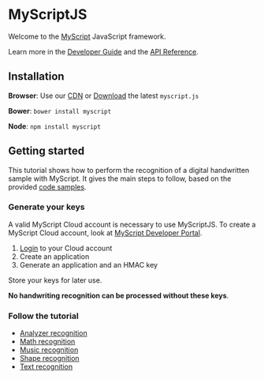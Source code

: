 # MyScriptJS

Welcome to the [MyScript](https://www.myscript.com) JavaScript framework.

Learn more in the [Developer Guide](http://myscript.github.io/MyScriptJS/developer-guide/index.html) and the [API Reference](http://myscript.github.io/MyScriptJS/api-reference/index.html).

## Installation

**Browser**: Use our [CDN](https://cdnjs.com/libraries/myscript) or [Download](https://github.com/MyScript/MyScriptJS/releases/latest) the latest `myscript.js`

**Bower**: `bower install myscript`

**Node**:  `npm install myscript`	

## Getting started

This tutorial shows how to perform the recognition of a digital handwritten
sample with MyScript. It gives the main steps to follow, based on the provided [code samples](https://github.com/MyScript/MyScriptJS/tree/master/resources/samples).

### Generate your keys

A valid MyScript Cloud account is necessary to use MyScriptJS.
To create a MyScript Cloud account, look at [MyScript Developer Portal](https://dev.myscript.com/developer-program/register/).

1. [Login](https://cloud.myscript.com) to your Cloud account
2. Create an application
3. Generate an application and an HMAC key

Store your keys for later use.

__No handwriting recognition can be processed without these keys__.

### Follow the tutorial

- [Analyzer recognition](https://github.com/MyScript/MyScriptJS/tree/master/resources/samples/analyzer#create-your-html5-canvas)
- [Math recognition](https://github.com/MyScript/MyScriptJS/tree/master/resources/samples/math#create-your-html5-canvas)
- [Music recognition](https://github.com/MyScript/MyScriptJS/tree/master/resources/samples/music#create-your-html5-canvas)
- [Shape recognition](https://github.com/MyScript/MyScriptJS/tree/master/resources/samples/shape#create-your-html5-canvas)
- [Text recognition](https://github.com/MyScript/MyScriptJS/tree/master/resources/samples/text#create-your-html5-canvas)
